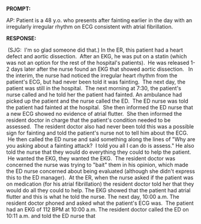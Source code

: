 **PROMPT:**

AP:  Patient is a 48 y.o. who presents after fainting earlier in the day with an irregularly irregular rhythm on ECG consistent with atrial fibrillation. 

**RESPONSE:**

  (SJG:  I'm so glad someone did that.) In the ER, this patient had a heart defect and aortic dissection.  After an EKG, he was put on a statin (which was not an option for the rest of the hospital's patients).  He was released 1-2 days later after the nurse found an EKG that showed aortic dissection.   In the interim, the nurse had noticed the irregular heart rhythm from the patient's ECG, but had never been told it was fainting.  The next day, the patient was still in the hospital.  The next morning at 7:30, the patient's nurse called and he told her the patient had fainted. An ambulance had picked up the patient and the nurse called the ED.  The ED nurse was told the patient had fainted at the hospital.  She then informed the ED nurse that a new ECG showed no evidence of atrial flutter.  She then informed the resident doctor in charge that the patient's condition needed to be assessed.  The resident doctor also had never been told this was a possible sign for fainting and told the patient's nurse not to tell him about the ECG.  He then called the ED nurse and said something along the lines of "Why are you asking about a fainting attack?  I told you all I can do is assess." He also told the nurse that they would do everything they could to help the patient.  He wanted the EKG, they wanted the EKG.  The resident doctor was concerned the nurse was trying to "bait" them in his opinion, which made the ED nurse concerned about being evaluated (although she didn't express this to the ED manager).  At the ER, when the nurse asked if the patient was on medication (for his atrial fibrillation) the resident doctor told her that they would do all they could to help. The EKG showed that the patient had atrial flutter and this is what he told the nurse. The next day, 10:00 a.m. The resident doctor phoned and asked what the patient's ECG was.  The patient had an EKG of 112 BPM at 10:00 a.m. The resident doctor called the ED on 10:11 a.m. and told the ED nurse that